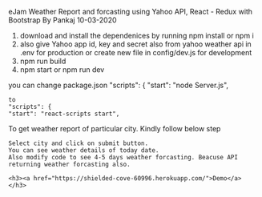 eJam Weather Report and forcasting using Yahoo API, React - Redux with Bootstrap By Pankaj 10-03-2020

1. download and install the dependenices by running npm install or npm i 
2. also give Yahoo app id, key and secret also from yahoo weather api in .env for production or create new file in config/dev.js for development
3. npm run build
4. npm start or npm run dev

you can change package.json 
"scripts": {
    "start": "node Server.js",
    
    to 
    "scripts": {
    "start": "react-scripts start",

To get weather report of particular city. Kindly follow below step

    Select city and click on submit button.
    You can see weather details of today date.
    Also modify code to see 4-5 days weather forcasting. Beacuse API returning weather forcasting also.

    <h3><a href="https://shielded-cove-60996.herokuapp.com/">Demo</a> </h3>
